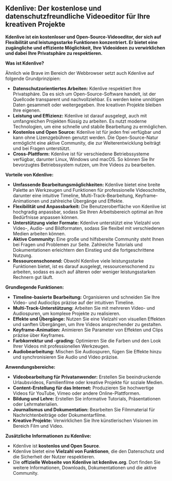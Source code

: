 ## Kdenlive: Der kostenlose und datenschutzfreundliche Videoeditor für Ihre kreativen Projekte

**Kdenlive ist ein kostenloser und Open-Source-Videoeditor, der sich auf Flexibilität und leistungsstarke Funktionen konzentriert. Er bietet eine zugängliche und effiziente Möglichkeit, Ihre Videoideen zu verwirklichen und dabei Ihre Privatsphäre zu respektieren.**

**Was ist Kdenlive?**

Ähnlich wie Brave im Bereich der Webbrowser setzt auch Kdenlive auf folgende Grundprinzipien:

* **Datenschutzorientiertes Arbeiten:** Kdenlive respektiert Ihre Privatsphäre. Da es sich um Open-Source-Software handelt, ist der Quellcode transparent und nachvollziehbar. Es werden keine unnötigen Daten gesammelt oder weitergegeben. Ihre kreativen Projekte bleiben Ihre eigenen.
* **Leistung und Effizienz:** Kdenlive ist darauf ausgelegt, auch mit umfangreichen Projekten flüssig zu arbeiten. Es nutzt moderne Technologien, um eine schnelle und stabile Bearbeitung zu ermöglichen.
* **Kostenlos und Open Source:** Kdenlive ist für jeden frei verfügbar und kann ohne Lizenzgebühren genutzt werden. Die Open-Source-Natur ermöglicht eine aktive Community, die zur Weiterentwicklung beiträgt und bei Fragen unterstützt.
* **Cross-Plattform:** Kdenlive ist für verschiedene Betriebssysteme verfügbar, darunter Linux, Windows und macOS. So können Sie Ihr bevorzugtes Betriebssystem nutzen, um Ihre Videos zu bearbeiten.

**Vorteile von Kdenlive:**

* **Umfassende Bearbeitungsmöglichkeiten:** Kdenlive bietet eine breite Palette an Werkzeugen und Funktionen für professionelle Videoschnitte, darunter eine intuitive Timeline, Multi-Track-Bearbeitung, Keyframe-Animationen und zahlreiche Übergänge und Effekte.
* **Flexibilität und Anpassbarkeit:** Die Benutzeroberfläche von Kdenlive ist hochgradig anpassbar, sodass Sie Ihren Arbeitsbereich optimal an Ihre Bedürfnisse anpassen können.
* **Unterstützung vieler Formate:** Kdenlive unterstützt eine Vielzahl von Video-, Audio- und Bildformaten, sodass Sie flexibel mit verschiedenen Medien arbeiten können.
* **Aktive Community:** Eine große und hilfsbereite Community steht Ihnen bei Fragen und Problemen zur Seite. Zahlreiche Tutorials und Dokumentationen erleichtern den Einstieg und die fortgeschrittene Nutzung.
* **Ressourcenschonend:** Obwohl Kdenlive viele leistungsstarke Funktionen bietet, ist es darauf ausgelegt, ressourcenschonend zu arbeiten, sodass es auch auf älteren oder weniger leistungsstarken Rechnern gut läuft.

**Grundlegende Funktionen:**

* **Timeline-basierte Bearbeitung:** Organisieren und schneiden Sie Ihre Video- und Audioclips präzise auf der intuitiven Timeline.
* **Multi-Track-Unterstützung:** Arbeiten Sie mit mehreren Video- und Audiospuren, um komplexe Projekte zu realisieren.
* **Effekte und Übergänge:** Nutzen Sie eine Vielzahl von visuellen Effekten und sanften Übergängen, um Ihre Videos ansprechender zu gestalten.
* **Keyframe-Animation:** Animieren Sie Parameter von Effekten und Clips präzise über Keyframes.
* **Farbkorrektur und -grading:** Optimieren Sie die Farben und den Look Ihrer Videos mit professionellen Werkzeugen.
* **Audiobearbeitung:** Mischen Sie Audiospuren, fügen Sie Effekte hinzu und synchronisieren Sie Audio und Video präzise.

**Anwendungsbereiche:**

* **Videobearbeitung für Privatanwender:** Erstellen Sie beeindruckende Urlaubsvideos, Familienfilme oder kreative Projekte für soziale Medien.
* **Content-Erstellung für das Internet:** Produzieren Sie hochwertige Videos für YouTube, Vimeo oder andere Online-Plattformen.
* **Bildung und Lehre:** Erstellen Sie informative Tutorials, Präsentationen oder Lehrmaterialien.
* **Journalismus und Dokumentation:** Bearbeiten Sie Filmmaterial für Nachrichtenbeiträge oder Dokumentarfilme.
* **Kreative Projekte:** Verwirklichen Sie Ihre künstlerischen Visionen im Bereich Film und Video.

**Zusätzliche Informationen zu Kdenlive:**

* Kdenlive ist **kostenlos und Open Source**.
* Kdenlive bietet eine **Vielzahl von Funktionen**, die den Datenschutz und die Sicherheit der Nutzer respektieren.
* Die **offizielle Webseite von Kdenlive ist kdenlive.org**. Dort finden Sie weitere Informationen, Downloads, Dokumentationen und die aktive Community.
